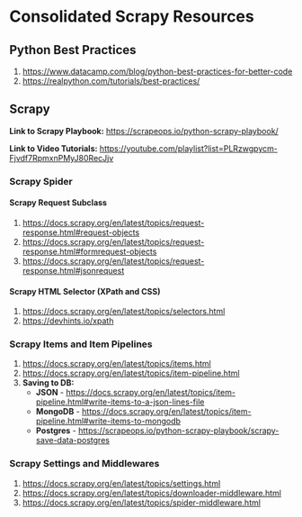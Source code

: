 # Consolidated Scrapy Resources

## Python Best Practices

1. https://www.datacamp.com/blog/python-best-practices-for-better-code
2. https://realpython.com/tutorials/best-practices/

## Scrapy

**Link to Scrapy Playbook:** https://scrapeops.io/python-scrapy-playbook/

**Link to Video Tutorials:** https://youtube.com/playlist?list=PLRzwgpycm-Fjvdf7RpmxnPMyJ80RecJjv

### Scrapy Spider

#### Scrapy Request Subclass

1. https://docs.scrapy.org/en/latest/topics/request-response.html#request-objects
2. https://docs.scrapy.org/en/latest/topics/request-response.html#formrequest-objects
3. https://docs.scrapy.org/en/latest/topics/request-response.html#jsonrequest

#### Scrapy HTML Selector (XPath and CSS)

1. https://docs.scrapy.org/en/latest/topics/selectors.html
2. https://devhints.io/xpath

### Scrapy Items and Item Pipelines

1. https://docs.scrapy.org/en/latest/topics/items.html
2. https://docs.scrapy.org/en/latest/topics/item-pipeline.html
3. **Saving to DB:**
   - **JSON** - https://docs.scrapy.org/en/latest/topics/item-pipeline.html#write-items-to-a-json-lines-file
   - **MongoDB** - https://docs.scrapy.org/en/latest/topics/item-pipeline.html#write-items-to-mongodb
   - **Postgres** - https://scrapeops.io/python-scrapy-playbook/scrapy-save-data-postgres

### Scrapy Settings and Middlewares

1. https://docs.scrapy.org/en/latest/topics/settings.html
2. https://docs.scrapy.org/en/latest/topics/downloader-middleware.html
3. https://docs.scrapy.org/en/latest/topics/spider-middleware.html
